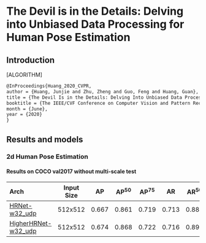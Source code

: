 # The Devil is in the Details: Delving into Unbiased Data Processing for Human Pose Estimation

## Introduction

[ALGORITHM]

```latex
@InProceedings{Huang_2020_CVPR,
author = {Huang, Junjie and Zhu, Zheng and Guo, Feng and Huang, Guan},
title = {The Devil Is in the Details: Delving Into Unbiased Data Processing for Human Pose Estimation},
booktitle = {The IEEE/CVF Conference on Computer Vision and Pattern Recognition (CVPR)},
month = {June},
year = {2020}
}
```

## Results and models

### 2d Human Pose Estimation

#### Results on COCO val2017 without multi-scale test

| Arch | Input Size | AP | AP<sup>50</sup> | AP<sup>75</sup> | AR | AR<sup>50</sup> | ckpt | log |
| :----------------- | :-----------: | :------: | :------: | :------: | :------: | :------: |:------: |:------: |
| [HRNet-w32_udp](/configs/bottom_up/udp/coco/hrnet_w32_coco_512x512_udp.py)  | 512x512 | 0.667 | 0.861 | 0.719 | 0.713 | 0.887 | [ckpt](https://download.openmmlab.com/mmpose/bottom_up/hrnet_w32_coco_512x512_udp-7f47d165_20210104.pth) | [log](https://download.openmmlab.com/mmpose/bottom_up/hrnet_w32_coco_512x512_udp_20210104.log.json) |
| [HigherHRNet-w32_udp](/configs/bottom_up/udp/coco/higher_hrnet32_coco_512x512_udp.py)  | 512x512 | 0.674 | 0.868 | 0.722 | 0.716 | 0.890 | [ckpt](https://download.openmmlab.com/mmpose/bottom_up/higher_hrnet32_coco_512x512_udp-83e65040_20210104.pth) | [log](https://download.openmmlab.com/mmpose/bottom_up/higher_hrnet32_coco_512x512_udp_20210104.log.json) |
